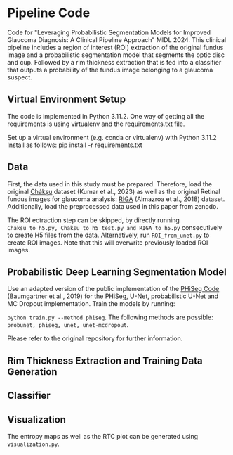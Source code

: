 # Pipeline Code
Code for "Leveraging Probabilistic Segmentation Models for Improved Glaucoma Diagnosis: A Clinical Pipeline Approach" MIDL 2024.
This clinical pipeline includes a region of interest (ROI) extraction of the original fundus image and a probabilistic segmentation model that segments the optic disc and cup. Followed by a rim thickness extraction that is fed into a classifier that outputs a probability of the fundus image belonging to a glaucoma suspect.

## Virtual Environment Setup
The code is implemented in Python 3.11.2. One way of getting all the requirements is using virtualenv and the requirements.txt file.

Set up a virtual environment (e.g. conda or virtualenv) with Python 3.11.2
Install as follows:
pip install -r requirements.txt

## Data
First, the data used in this study must be prepared. Therefore, load the original [Chákṣu](https://www.nature.com/articles/s41597-023-01943-4) dataset (Kumar et al., 2023) as well as the original Retinal fundus images for glaucoma analysis: [RIGA](https://deepblue.lib.umich.edu/data/concern/data_sets/3b591905z) (Almazroa et al., 2018) dataset. Additionally, load the preprocessed data used in this paper from zenodo.

The ROI ectraction step can be skipped, by directly running ```Chaksu_to_h5.py, Chaksu_to_h5_test.py and RIGA_to_h5.py``` consecutively to create H5 files from the data. Alternatively, run ```ROI_from_unet.py``` to create ROI images. Note that this will overwrite previously loaded ROI images.

## Probabilistic Deep Learning Segmentation Model
Use an adapted version of the public implementation of the [PHiSeg Code](https://github.com/baumgach/PHiSeg-code) (Baumgartner et al., 2019) for the PHiSeg, U-Net, probabilistic U-Net and MC Dropout implementation. Train the models by running:

```python train.py --method phiseg```. The following methods are possible: ```probunet, phiseg, unet, unet-mcdropout```.

Please refer to the original repository for further information. 

## Rim Thickness Extraction and Training Data Generation

## Classifier

## Visualization
The entropy maps as well as the RTC plot can be generated using ```visualization.py```.

